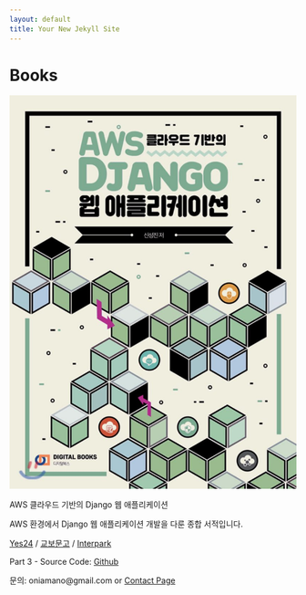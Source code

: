 ```yaml
---
layout: default
title: Your New Jekyll Site
---
```


 <h1>Books</h1>
<div id="contact">
	<div id="contactContent">
		<img src="/assets/img/books1.jpg" />
	</div>
	<div id="contactContent">
	<p class="intro">AWS 클라우드 기반의 Django 웹 애플리케이션</p>
	<p>AWS 환경에서 Django 웹 애플리케이션 개발을 다룬 종합 서적입니다.</p>
	<p><a href="//www.yes24.com/Product/Goods/78572342?scode=032&OzSrank=3">Yes24</a> / <a href="//www.kyobobook.co.kr/product/detailViewKor.laf?ejkGb=KOR&mallGb=KOR&barcode=9788960882720&orderClick=LAG&Kc=">교보문고</a>
	/ <a href="//book.interpark.com/product/BookDisplay.do?_method=detail&sc.shopNo=0000400000&sc.prdNo=316045261&sc.saNo=003002001&bid1=search&bid2=product&bid3=title&bid4=001">Interpark</a></p>
	<p>Part 3 - Source Code: <a href="//www.github.com/amanokaze/awsdjango-books">Github</a></p>
	<p>문의: oniamano@gmail.com or <a href="contact">Contact Page</a></p>
	</div>
</div>